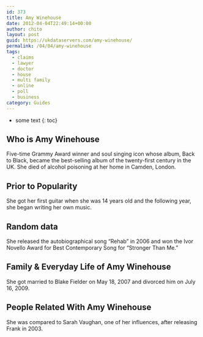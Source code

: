```yaml
---
id: 373
title: Amy Winehouse
date: 2012-04-04T22:49:14+00:00
author: chito
layout: post
guid: https://ukdataservers.com/amy-winehouse/
permalink: /04/04/amy-winehouse
tags:
  - claims
  - lawyer
  - doctor
  - house
  - multi family
  - online
  - poll
  - business
category: Guides
---
```


* some text
{: toc}


## Who is  Amy Winehouse
                  
                  
                  
Five-time Grammy Award winner and soul singing icon whose album, Back to Black, became the best-selling album of the twenty-first century in the UK. She died of alcohol poisoning at her home in Camden, London.
                  
                
                
                
## Prior to Popularity 
                  
                  
                  
She got her first guitar when she was 14 years old and the following year, she began writing her own music.
                  
                
                
                
## Random data 
                  
                  
                  
She released the autobiographical song &#8220;Rehab&#8221; in 2006 and won the Ivor Novello Award for Best Contemporary Song for &#8220;Stronger Than Me.&#8221; 
                  
                
                
                
## Family & Everyday Life of Amy Winehouse
                  
                  
                  
She got married to Blake Fielder on May 18, 2007 and divorced him on July 16, 2009.
                  
                
                
                
## People Related With  Amy Winehouse
                  
                  
                  
She was compared to Sarah Vaughan, one of her influences, after releasing Frank in 2003.
                  
                
              
            
          
          
          
    
    
  
